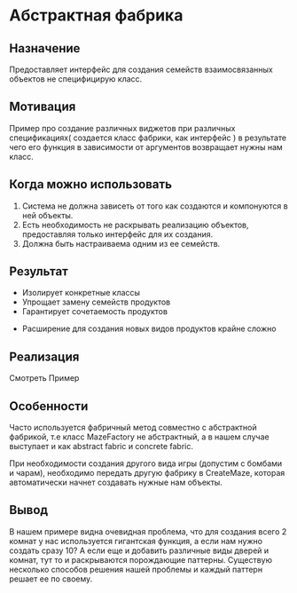 Абстрактная фабрика
============

Назначение
------------

Предоставляет интерфейс для создания семейств взаимосвязанных объектов не специфицирую класс.

Мотивация
------------

Пример про создание различных виджетов при различных спецификациях( создается класс фабрики, как интерфейс ) в результате чего его функция в зависимости от аргументов возвращает нужны нам класс.

Когда можно использовать
------------

1. Система не должна зависеть от того как создаются и компонуются в ней объекты.
2. Есть необходимость не раскрывать реализацию объектов, предоставляя только интерфейс для их создания.
3. Должна быть настраиваема одним из ее семейств.

Результат
------------

+ Изолирует конкретные классы
+ Упрощает замену семейств продуктов
+ Гарантирует сочетаемость продуктов

- Расширение для создания новых видов продуктов крайне сложно


Реализация 
-----------

Смотреть Пример


Особенности 
-----------

Часто используется фабричный метод совместно с абстрактной фабрикой, т.е класс MazeFactory не абстрактный, а в нашем случае выступает и как abstract fabric и concrete fabric.

При необходимости создания другого вида игры (допустим с бомбами и чарам), необходимо передать другую фабрику в CreateMaze, которая автоматически начнет создавать нужные нам объекты.


Вывод
------------

В нашем <a>примере<a> видна очевидная проблема, что для создания всего 2 комнат у нас используется гигантская функция, а если нам нужно создать сразу 10? А если еще и добавить различные виды дверей и комнат, тут то и раскрываются порождающие паттерны. Существую несколько способов решения нашей проблемы и каждый паттерн решает ее по своему.
